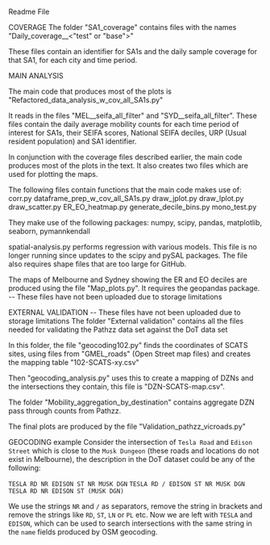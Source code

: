 Readme File 

COVERAGE
The folder "SA1_coverage" contains files with the names "Daily_coverage_<CITY>_<time><"test" or "base">"

These files contain an identifier for SA1s and the daily sample coverage for that SA1, for each city and time period.


MAIN ANALYSIS

The main code that produces most of the plots is "Refactored_data_analysis_w_cov_all_SA1s.py"

It reads in the files "MEL__seifa_all_filter" and "SYD__seifa_all_filter". These files contain the daily average mobility counts for each time period of interest for SA1s, their SEIFA scores, National SEIFA deciles, URP (Usual resident population) and SA1 identifier. 

In conjunction with the coverage files described earlier, the main code produces most of the plots in the text. It also creates two files which are used for plotting the maps.

The following files contain functions that the main code makes use of:
corr.py
dataframe_prep_w_cov_all_SA1s.py
draw_jplot.py
draw_lplot.py
draw_scatter.py
ER_EO_heatmap.py
generate_decile_bins.py
mono_test.py

They make use of the following packages:
numpy, scipy, pandas, matplotlib, seaborn, pymannkendall

spatial-analysis.py performs regression with various models. This file is no longer running since updates to the scipy and pySAL packages. The file also requires shape files that are too large for GitHub.

The maps of Melbourne and Sydney showing the ER and EO deciles are produced using the file "Map_plots.py". It requires the geopandas package. -- These files have not been uploaded due to storage limitations


EXTERNAL VALIDATION -- These files have not been uploaded due to storage limitations
The folder "External validation" contains all the files needed for validating the Pathzz data set against the DoT data set

In this folder, the file "geocoding102.py" finds the coordinates of SCATS sites, using files from "GMEL_roads" (Open Street map files) and creates the mapping table "102-SCATS-xy.csv"

Then "geocoding_analysis.py" uses this to create a mapping of DZNs and the intersections they contain, this file is "DZN-SCATS-map.csv".

The folder "Mobility_aggregation_by_destination" contains aggregate DZN pass through counts from Pathzz.

The final plots are produced by the file "Validation_pathzz_vicroads.py"

GEOCODING example
Consider the intersection of `Tesla Road` and `Edison Street` which is close to the `Musk Dungeon` (these roads and locations do not exist in Melbourne), the description in the DoT dataset could be any of the following:

 `TESLA RD NR EDISON ST NR MUSK DGN`
 `TESLA RD / EDISON ST NR MUSK DGN`
 `TESLA RD NR EDISON ST (MUSK DGN)`

We use the strings `NR` and `/` as separators, remove the string in brackets and remove the strings like `RD`, `ST`, `LN` or `PL` etc. Now we are left with `TESLA` and `EDISON`, which can be used to search intersections with the same string in the `name` fields produced by OSM geocoding.





